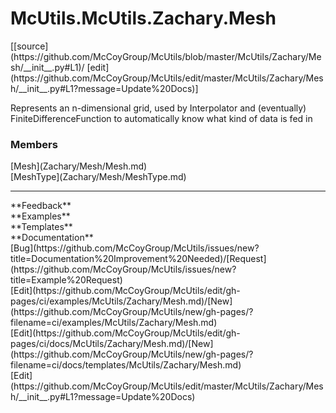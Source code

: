 # <a id="McUtils.Zachary.Mesh">McUtils.McUtils.Zachary.Mesh</a> 
<div class="docs-source-link" markdown="1">
[[source](https://github.com/McCoyGroup/McUtils/blob/master/McUtils/Zachary/Mesh/__init__.py#L1)/
[edit](https://github.com/McCoyGroup/McUtils/edit/master/McUtils/Zachary/Mesh/__init__.py#L1?message=Update%20Docs)]
</div>
    
Represents an n-dimensional grid, used by Interpolator and (eventually) FiniteDifferenceFunction to automatically
know what kind of data is fed in

### Members
<div class="container alert alert-secondary bg-light">
  <div class="row">
   <div class="col" markdown="1">
[Mesh](Zachary/Mesh/Mesh.md)   
</div>
   <div class="col" markdown="1">
[MeshType](Zachary/Mesh/MeshType.md)   
</div>
   <div class="col" markdown="1">
   
</div>
</div>
</div>













---


<div markdown="1" class="text-secondary">
<div class="container">
  <div class="row">
   <div class="col" markdown="1">
**Feedback**   
</div>
   <div class="col" markdown="1">
**Examples**   
</div>
   <div class="col" markdown="1">
**Templates**   
</div>
   <div class="col" markdown="1">
**Documentation**   
</div>
   <div class="col" markdown="1">
   
</div>
   <div class="col" markdown="1">
   
</div>
   <div class="col" markdown="1">
   
</div>
</div>
  <div class="row">
   <div class="col" markdown="1">
[Bug](https://github.com/McCoyGroup/McUtils/issues/new?title=Documentation%20Improvement%20Needed)/[Request](https://github.com/McCoyGroup/McUtils/issues/new?title=Example%20Request)   
</div>
   <div class="col" markdown="1">
[Edit](https://github.com/McCoyGroup/McUtils/edit/gh-pages/ci/examples/McUtils/Zachary/Mesh.md)/[New](https://github.com/McCoyGroup/McUtils/new/gh-pages/?filename=ci/examples/McUtils/Zachary/Mesh.md)   
</div>
   <div class="col" markdown="1">
[Edit](https://github.com/McCoyGroup/McUtils/edit/gh-pages/ci/docs/McUtils/Zachary/Mesh.md)/[New](https://github.com/McCoyGroup/McUtils/new/gh-pages/?filename=ci/docs/templates/McUtils/Zachary/Mesh.md)   
</div>
   <div class="col" markdown="1">
[Edit](https://github.com/McCoyGroup/McUtils/edit/master/McUtils/Zachary/Mesh/__init__.py#L1?message=Update%20Docs)   
</div>
   <div class="col" markdown="1">
   
</div>
   <div class="col" markdown="1">
   
</div>
   <div class="col" markdown="1">
   
</div>
</div>
</div>
</div>